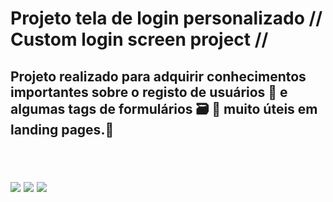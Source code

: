 <h1>Projeto tela de login personalizado //<br>Custom login screen project //<h2> 

<p>Projeto realizado para adquirir conhecimentos importantes sobre o registo de usuários 🪪 e algumas tags de formulários 🗃️ 📝 muito úteis em landing pages.📌</p>
<br>

<img src="https://img.icons8.com/fluency/48/html-5.png"> <img src="https://img.icons8.com/external-ddara-lineal-color-ddara/64/external-gamer-professions-ddara-lineal-color-ddara.png">   <img src="https://img.icons8.com/fluency/48/css3.png">









